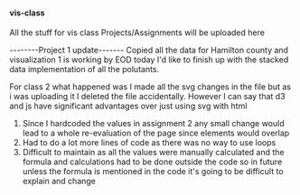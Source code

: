 #### vis-class
All the stuff for vis class
Projects/Assignments will be uploaded here



--------Project 1 update-------
Copied all the data for Hamilton county and visualization 1 is working by EOD today I'd like to finish up with the stacked data implementation of 
all the polutants.


For class 2 what happened was I made all the svg changes in the file but as i was uploading it I deleted the file accidentally. 
However I can say that d3 and js have significant advantages over just using svg with html

1. Since I hardcoded the values in assignment 2 any small change would lead to a whole re-evaluation of the page since elements would overlap
2. Had to do a lot more lines of code as there was no way to use loops 
3. Difficult to maintain as all the values were manually calculated and the formula and calculations had to be done outside the code so in future unless the formula is mentioned in the code it's going to be difficult to explain and change

